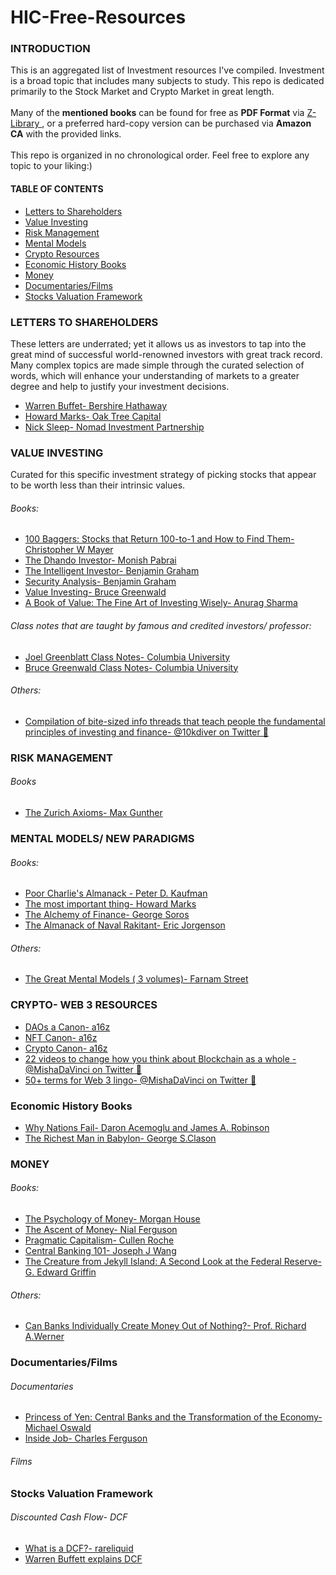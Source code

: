 # HIC-Free-Resources
 
<h3> INTRODUCTION </h3>
This is an aggregated list of Investment resources I've compiled.
Investment is a broad topic that includes many subjects to study. This repo is dedicated primarily to the Stock Market and Crypto Market in great length. 
<br>
<br>
Many of the <b>mentioned books</b> can be found for free as <b>PDF Format</b> via <a href="https://z-lib.org/">Z-Library </a>, or a preferred hard-copy version can be purchased via <b> Amazon CA</b> with the provided links.
<br>
<br>
This repo is organized in no chronological order. Feel free to explore any topic to your liking:)

<h4> TABLE OF CONTENTS </h4>
<ul>
 <li><a href = "#LetterstoShareholders"> Letters to Shareholders </a></li>
 <li><a href = "#ValueInvesting"> Value Investing</a></li>
 <li><a href = "#RiskManagement"> Risk Management </a></li>
 <li><a href = "#MentalModels"> Mental Models </a></li>
 <li><a href = "#CryptoResources"> Crypto Resources </a></li>
 <li><a href = "#EconomicHistoryBooks"> Economic History Books </a></li>
 <li><a href = "#Money"> Money </a></li>
 <li><a href = "#Documentaries_Films">Documentaries/Films</a></li>
 <li><a href="StocksValuationFramework">Stocks Valuation Framework </a></li>
 
</ul>

<h3 id = "LetterstoShareholders"> LETTERS TO SHAREHOLDERS  </h3>
 These letters are underrated; yet it allows us as investors to tap into the great mind of successful world-renowned investors with great track record. Many complex topics are made simple through the curated selection of words, which will enhance your understanding of markets to a greater degree and help to justify your investment decisions.

<ul>
  <li><a href = "https://www.berkshirehathaway.com/letters/letters.html"> Warren Buffet- Bershire Hathaway</a></li>
  <li><a href = "https://www.oaktreecapital.com/insights/memos"> Howard Marks- Oak Tree Capital</a></li>
  <li><a href = "https://igyfoundation.org.uk/wp-content/uploads/2021/03/Full_Collection_Nomad_Letters_.pdf"> Nick Sleep- Nomad Investment Partnership</a></li>
</ul>

<h3 id = "ValueInvesting"> VALUE INVESTING </h3>
  Curated for this specific investment strategy of picking stocks that appear to be worth less than their intrinsic values.
  
 
  <h6> Books: </h6>
 <ul>
  <li> <a href="https://www.amazon.ca/100-Baggers-Stocks-100-1/dp/1621291650/ref=sr_1_1?crid=2ULU5F6BTE7LF&keywords=100+bagger&qid=1658516854&sprefix=100+bagge%2Caps%2C124&sr=8-1"> 100 Baggers: Stocks that Return 100-to-1 and How to Find Them- Christopher W Mayer </a></li>
  <li><a href = "https://www.amazon.ca/Dhandho-Investor-Low-Risk-Paperback-Investing/dp/B07RY75NGR/ref=sr_1_2?crid=JKPR8XVRHWDS&keywords=dhando+investor&qid=1658285179&sprefix=dhando+investo%2Caps%2C134&sr=8-2"> The Dhando Investor- Monish Pabrai</a></li>
  <li><a href = "https://www.amazon.ca/Intelligent-Investor-Definitive-Value-Investing/dp/0060555661/ref=sr_1_4?crid=16CE0TJBBU5MR&keywords=the+intelligent+investor&qid=1658285710&s=books&sprefix=the+intelli%2Cstripbooks%2C139&sr=1-4">The Intelligent Investor- Benjamin Graham</a></li>
 <li> <a href = "https://www.amazon.ca/Security-Analysis-Foreword-Warren-Buffett/dp/0071592539/ref=sr_1_1?crid=L28BRVIB7LBY&keywords=security+analysis&qid=1658512077&sprefix=security+analysi%2Caps%2C135&sr=8-1"> Security Analysis- Benjamin Graham </a></li>
 <li><a href = "https://www.amazon.ca/Value-Investing-Graham-Buffett-Beyond/dp/0470116730/ref=sr_1_2?crid=26WJ80UT26Y0B&keywords=value+investing+bruce&qid=1658286839&s=books&sprefix=value+investing+bruce%2Cstripbooks%2C150&sr=1-2">Value Investing- Bruce Greenwald</a></li>
 <li><a href = "https://www.amazon.ca/Book-Value-Fine-Investing-Wisely/dp/0231175426/ref=sr_1_1?crid=3HIDBVUIBJ3CN&keywords=Book+of+Value%3A+The+Fine+Art+of+Investing+Wisely&qid=1658286913&s=books&sprefix=book+of+value+the+fine+art+of+investing+wisely%2Cstripbooks%2C207&sr=1-1">A Book of Value: The Fine Art of Investing Wisely- Anurag Sharma</a></li>
</ul>

<h6> Class notes that are taught by famous and credited investors/ professor: </h6>
 <ul>
  <li><a href = "https://focusedcompounding.com/wp-content/uploads/2018/03/Joel-Greenblatt-Class.pdf"> Joel Greenblatt Class Notes- Columbia University</a></li>
  <li><a href = "http://csinvesting.org/wp-content/uploads/2012/06/greenwald-vi-process-foundation_final.pdf">Bruce Greenwald Class Notes- Columbia University</a></li>
</ul>
<h6> Others:</h6>
<ul>
 <li> <a href= "https://10kdiver.com/twitter-threads/"> Compilation of bite-sized info threads that teach people the fundamental principles of investing and finance- @10kdiver on Twitter &#129525;</a></li>
 
 </ul>

<h3 id="RiskManagement"> RISK MANAGEMENT </h3>
<h6> Books</h6>
<ul>
 <li><a href = "https://www.amazon.ca/Zurich-Axioms-Harriman-Definitive-generations/dp/0857198726/ref=sr_1_1?crid=1Q5TOE10PRRXD&keywords=the+zurich+axioms&qid=1657911610&sprefix=the+zurich+axiom%2Caps%2C114&sr=8-1">The Zurich Axioms- Max Gunther </a> </li>
</ul>

<h3 id = "MentalModels"> MENTAL MODELS/ NEW PARADIGMS </h3>
<h6> Books: </h6>
<ul>
 <li><a href ="https://www.amazon.ca/Poor-Charlies-Almanack-Expanded-Hardcover/dp/1578645018/ref=sr_1_1?crid=2VTK1TVR5TJ1W&keywords=Poor+Charlie%27s+Almanack&qid=1658285222&sprefix=poor+charlie%27s+almanack%2Caps%2C130&sr=8-1">Poor Charlie's Almanack - Peter D. Kaufman </a> </li>
 <li><a href ="https://www.amazon.ca/most-important-thing-Howard-Marks/dp/9353022797/ref=sr_1_1?crid=1S9ESARWQTB4K&keywords=the+most+important+thing&qid=1658287118&s=books&sprefix=the+most+imp%2Cstripbooks%2C133&sr=1-1">The most important thing- Howard Marks </a> </li>
 <li> <a href = "https://www.amazon.ca/The-Alchemy-of-Finance/dp/B071L9378L/ref=sr_1_1?crid=5RBAHF005C3V&keywords=alchemy+of+finance&qid=1658514781&s=books&sprefix=alchemy+of+finance%2Cstripbooks%2C174&sr=1-1"> The Alchemy of Finance- George Soros </a> </li>
 <li><a href="https://www.amazon.ca/Almanack-Naval-Ravikant-Wealth-Happiness/dp/1544514212/ref=sr_1_1?crid=3APCQ14WZYUL3&keywords=almanack+of+naval+ravikant&qid=1658516985&sprefix=almanack+%2Caps%2C123&sr=8-1"> The Almanack of Naval Rakitant- Eric Jorgenson </a></li>
 </ul>
 <h6> Others: </h6>
 <ul>
 <li><a href ="https://fs.blog/tgmm/">The Great Mental Models ( 3 volumes)- Farnam Street <a> </li>
</ul>

  <h3 id = "CryptoResources"> CRYPTO- WEB 3 RESOURCES </h3>
 <ul>
  <li><a href="https://future.com/dao-canon/">DAOs a Canon- a16z</a> </li>
  <li><a href="https://future.com/nft-canon/">NFT Canon- a16z </a> </li>
  <li><a href="https://a16z.com/2018/02/10/crypto-readings-resources/"> Crypto Canon- a16z</a> </li>
  <li><a href="https://twitter.com/MishaDaVinci/status/1520758283073515520"> 22 videos to change how you think about Blockchain as a whole - @MishaDaVinci on Twitter &#129525; </a></li>
  <li><a href= "https://twitter.com/MishaDaVinci/status/1515673102566318082"> 50+ terms for Web 3 lingo- @MishaDaVinci on Twitter &#129525;</a></li>
 </ul>
  
  <h3 id ="EconomicHistoryBooks"> Economic History Books </h3>
  <ul>
   <li><a href = "https://www.amazon.ca/Why-Nations-Fail-Origins-Prosperity/dp/0307719227/ref=sr_1_1?crid=1ZPLJKTH5MV1F&keywords=why+nations+fail&qid=1658512103&sprefix=why+nations+fail%2Caps%2C121&sr=8-1"> Why Nations Fail- Daron Acemoglu and James A. Robinson</a></li>
   <li><a href = "https://www.amazon.ca/Richest-Man-Babylon-Magic-Story/dp/1939438632/ref=sr_1_1?crid=1XDKP02J43PZF&keywords=the+richest+man+in+babylon&qid=1658512116&sprefix=the+richest+man+%2Caps%2C213&sr=8-1"> The Richest Man in Babylon- George S.Clason  </a></li>
  </ul>
  
  <h3 id = "Money"> MONEY </h3>
  <h6> Books: </h6>
  <ul>
  <li><a href = "https://www.amazon.ca/Psychology-Money-Timeless-lessons-happiness/dp/0857197681/ref=sr_1_1?crid=22O5L0JU90EZT&keywords=the+psychology+of+money&qid=1658512129&sprefix=the+psychology+of+money%2Caps%2C149&sr=8-1"> The Psychology of Money- Morgan House  </a></li>
  <li> <a href = "https://www.amazon.ca/Ascent-Money-Financial-History-World/dp/0143116177/ref=sr_1_1?crid=WJNPRDDX9BHO&keywords=the+ascent+of+money&qid=1658512176&sprefix=the+ascent+of+mone%2Caps%2C185&sr=8-1"> The Ascent of Money- Nial Ferguson </a> </li>
   <li> <a href = "https://www.amazon.ca/Pragmatic-Capitalism-Every-Investor-Finance-ebook/dp/B0B4V1KHVD/ref=sr_1_1?crid=1HWA48OD8LCUO&keywords=pragmatic+capitalism&qid=1658512952&sprefix=pragmatic+capitalism%2Caps%2C207&sr=8-1"> Pragmatic Capitalism- Cullen Roche </a> </li> 
   <li> <a href="https://www.amazon.ca/Central-Banking-101-Joseph-Wang/dp/0999136747/ref=sr_1_1?crid=1514WDW0LFJZB&keywords=central+banking+101&qid=1658513048&sprefix=central+banking+10%2Caps%2C155&sr=8-1"> Central Banking 101- Joseph J Wang</a></li>
   <li> <a href="https://www.amazon.ca/Creature-Jekyll-Island-Federal-Reserve/dp/091298645X"> The Creature from Jekyll Island: A Second Look at the Federal Reserve- G. Edward Griffin </a></li>
  </ul>
  <h6> Others: </h6>
  <ul>
   <li><a href= "https://www.researchgate.net/publication/265909749_Can_Banks_Individually_Create_Money_Out_of_Nothing_-_The_Theories_and_the_Empirical_Evidence"> Can Banks Individually Create Money Out of Nothing?- Prof. Richard A.Werner</li></a>
  </ul>
  
  <h3 id= "Documentaries_Films">Documentaries/Films</h3>
  <h6> Documentaries</h6>
  <ul>
  <li><a href = "https://www.youtube.com/watch?v=p5Ac7ap_MAY"> Princess of Yen: Central Banks and the Transformation of the Economy- Michael Oswald </a></li>
   <li> <a href= "https://www.rottentomatoes.com/m/inside_job_2010">Inside Job- Charles Ferguson</a></li>
  </ul>
  <h6> Films </h6>
  
  <h3 id="StocksValuationFramework"> Stocks Valuation Framework </h3>
  <h6> Discounted Cash Flow- DCF </h6>
  <ul>
 <li><a  href= "https://www.youtube.com/watch?v=OwbiEjINcpA"> What is a DCF?- rareliquid</a></li>
 <li><a href="https://www.youtube.com/watch?v=2L1rViT6wgs"> Warren Buffett explains DCF</a></li>
  </ul>
  
